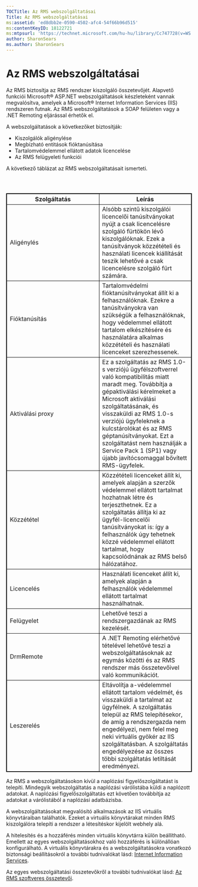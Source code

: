 ```yaml
---
TOCTitle: Az RMS webszolgáltatásai
Title: Az RMS webszolgáltatásai
ms:assetid: 'ed8dbb2e-0590-4502-afc4-54f66b96d515'
ms:contentKeyID: 18122721
ms:mtpsurl: 'https://technet.microsoft.com/hu-hu/library/Cc747728(v=WS.10)'
author: SharonSears
ms.author: SharonSears
---
```


Az RMS webszolgáltatásai
========================

Az RMS biztosítja az RMS rendszer kiszolgáló összetevőjét. Alapvető funkciói Microsoft® ASP.NET webszolgáltatások készleteként vannak megvalósítva, amelyek a Microsoft® Internet Information Services (IIS) rendszeren futnak. Az RMS webszolgáltatások a SOAP felületen vagy a .NET Remoting eljárással érhetők el.

A webszolgáltatások a következőket biztosítják:

-   Kiszolgálók aligénylése
-   Megbízható entitások fióktanúsítása
-   Tartalomvédelemmel ellátott adatok licencelése
-   Az RMS felügyeleti funkciói

A következő táblázat az RMS webszolgáltatásait ismerteti.

###  

 
<table style="border:1px solid black;">
<colgroup>
<col width="50%" />
<col width="50%" />
</colgroup>
<thead>
<tr class="header">
<th style="border:1px solid black;" >Szolgáltatás</th>
<th style="border:1px solid black;" >Leírás</th>
</tr>
</thead>
<tbody>
<tr class="odd">
<td style="border:1px solid black;">Aligénylés</td>
<td style="border:1px solid black;">Alsóbb szintű kiszolgálói licencelői tanúsítványokat nyújt a csak licencelésre szolgáló fürtökön lévő kiszolgálóknak. Ezek a tanúsítványok közzétételi és használati licencek kiállítását teszik lehetővé a csak licencelésre szolgáló fürt számára.</td>
</tr>
<tr class="even">
<td style="border:1px solid black;">Fióktanúsítás</td>
<td style="border:1px solid black;">Tartalomvédelmi fióktanúsítványokat állít ki a felhasználóknak. Ezekre a tanúsítványokra van szükségük a felhasználóknak, hogy védelemmel ellátott tartalom elkészítésére és használatára alkalmas közzétételi és használati licenceket szerezhessenek.</td>
</tr>
<tr class="odd">
<td style="border:1px solid black;">Aktiválási proxy</td>
<td style="border:1px solid black;">Ez a szolgáltatás az RMS 1.0-s verziójú ügyfélszoftverrel való kompatibilitás miatt maradt meg. Továbbítja a gépaktiválási kérelmeket a Microsoft aktiválási szolgáltatásának, és visszaküldi az RMS 1.0-s verziójú ügyfeleknek a kulcstárolókat és az RMS géptanúsítványokat. Ezt a szolgáltatást nem használják a Service Pack 1 (SP1) vagy újabb javítócsomaggal bővített RMS-ügyfelek.</td>
</tr>
<tr class="even">
<td style="border:1px solid black;">Közzététel</td>
<td style="border:1px solid black;">Közzétételi licenceket állít ki, amelyek alapján a szerzők védelemmel ellátott tartalmat hozhatnak létre és terjeszthetnek. Ez a szolgáltatás állítja ki az ügyfél-licencelői tanúsítványokat is: így a felhasználók úgy tehetnek közzé védelemmel ellátott tartalmat, hogy kapcsolódnának az RMS belső hálózatához.</td>
</tr>
<tr class="odd">
<td style="border:1px solid black;">Licencelés</td>
<td style="border:1px solid black;">Használati licenceket állít ki, amelyek alapján a felhasználók védelemmel ellátott tartalmat használhatnak.</td>
</tr>
<tr class="even">
<td style="border:1px solid black;">Felügyelet</td>
<td style="border:1px solid black;">Lehetővé teszi a rendszergazdának az RMS kezelését.</td>
</tr>
<tr class="odd">
<td style="border:1px solid black;">DrmRemote</td>
<td style="border:1px solid black;">A .NET Remoting elérhetővé tételével lehetővé teszi a webszolgáltatásoknak az egymás közötti és az RMS rendszer más összetevőivel való kommunikációt.</td>
</tr>
<tr class="even">
<td style="border:1px solid black;">Leszerelés</td>
<td style="border:1px solid black;">Eltávolítja a-védelemmel ellátott tartalom védelmét, és visszaküldi a tartalmat az ügyfélnek. A szolgáltatás települ az RMS telepítésekor, de amíg a rendszergazda nem engedélyezi, nem felel meg neki virtuális gyökér az IIS szolgáltatásban. A szolgáltatás engedélyezése az összes többi szolgáltatás letiltását eredményezi.</td>
</tr>
</tbody>
</table>
  
Az RMS a webszolgáltatásokon kívül a naplózási figyelőszolgáltatást is telepíti. Mindegyik webszolgáltatás a naplózási várólistába küldi a naplózott adatokat. A naplózási figyelőszolgáltatás ezt követően továbbítja az adatokat a várólistából a naplózási adatbázisba.
  
A webszolgáltatásokat megvalósító alkalmazások az IIS virtuális könyvtáraiban találhatók. Ezeket a virtuális könyvtárakat minden RMS kiszolgálóra telepíti a rendszer a létesítéskor kijelölt webhely alá.
  
A hitelesítés és a hozzáférés minden virtuális könyvtárra külön beállítható. Emellett az egyes webszolgáltatásokhoz való hozzáférés is különállóan konfigurálható. A virtuális könyvtárakra és a webszolgáltatásokra vonatkozó biztonsági beállításokról a további tudnivalókat lásd: [Internet Information Services](https://technet.microsoft.com/bd4dc69f-1e4e-4e95-9ae2-c925d8a14d4c).
  
Az egyes webszolgáltatási összetevőkről a további tudnivalókat lásd: [Az RMS szoftveres összetevői](https://technet.microsoft.com/e38a840e-f390-48fd-8354-50108a64f5ca).
